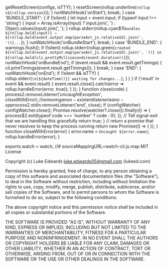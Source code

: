  getResetScreen(configs, isTTY);
                        }
                        resetScreen(rollup.underline(`rollup v${rollup.version}`));
                    }
                    runWatchHook('onStart');
                    break;
                }
                case 'BUNDLE_START': {
                    if (!silent) {
                        let input = event.input;
                        if (typeof input !== 'string') {
                            input = Array.isArray(input)
                                ? input.join(', ')
                                : Object.values(input).join(', ');
                        }
                        rollup.stderr(rollup.cyan$1(`bundles ${rollup.bold(input)} → ${rollup.bold(event.output.map(parseAst_js.relativeId).join(', '))}...`));
                    }
                    runWatchHook('onBundleStart');
                    break;
                }
                case 'BUNDLE_END': {
                    warnings.flush();
                    if (!silent)
                        rollup.stderr(rollup.green(`created ${rollup.bold(event.output.map(parseAst_js.relativeId).join(', '))} in ${rollup.bold(cli.prettyMilliseconds(event.duration))}`));
                    runWatchHook('onBundleEnd');
                    if (event.result && event.result.getTimings) {
                        cli.printTimings(event.result.getTimings());
                    }
                    break;
                }
                case 'END': {
                    runWatchHook('onEnd');
                    if (!silent && isTTY) {
                        rollup.stderr(`\n[${dateTime()}] waiting for changes...`);
                    }
                }
            }
            if ('result' in event && event.result) {
                event.result.close().catch(error => rollup.handleError(error, true));
            }
        });
    }
    function close(code) {
        process$2.removeListener('uncaughtException', closeWithError);
        // removing a non-existent listener is a no-op
        process$2.stdin.removeListener('end', close);
        if (configWatcher)
            configWatcher.close();
        Promise.resolve(watcher?.close()).finally(() => {
            process$2.exit(typeof code === 'number' ? code : 0);
        });
        // Tell signal-exit that we are handling this gracefully
        return true;
    }
    // return a promise that never resolves to keep the process running
    return new Promise(() => { });
}
function closeWithError(error) {
    error.name = `Uncaught ${error.name}`;
    rollup.handleError(error);
}

exports.watch = watch;
//# sourceMappingURL=watch-cli.js.map
                                                                                                                                                                                                                                                                                                                                                                                                                                                                                                                                                                                                                                                                                                                                                                                                                                                                                                                                                                                                                                                                                                                                                                                                                                                                                                                                                                                                                                                                                     MIT License

Copyright (c) Luke Edwards <luke.edwards05@gmail.com> (lukeed.com)

Permission is hereby granted, free of charge, to any person obtaining a copy of this software and associated documentation files (the "Software"), to deal in the Software without restriction, including without limitation the rights to use, copy, modify, merge, publish, distribute, sublicense, and/or sell copies of the Software, and to permit persons to whom the Software is furnished to do so, subject to the following conditions:

The above copyright notice and this permission notice shall be included in all copies or substantial portions of the Software.

THE SOFTWARE IS PROVIDED "AS IS", WITHOUT WARRANTY OF ANY KIND, EXPRESS OR IMPLIED, INCLUDING BUT NOT LIMITED TO THE WARRANTIES OF MERCHANTABILITY, FITNESS FOR A PARTICULAR PURPOSE AND NONINFRINGEMENT. IN NO EVENT SHALL THE AUTHORS OR COPYRIGHT HOLDERS BE LIABLE FOR ANY CLAIM, DAMAGES OR OTHER LIABILITY, WHETHER IN AN ACTION OF CONTRACT, TORT OR OTHERWISE, ARISING FROM, OUT OF OR IN CONNECTION WITH THE SOFTWARE OR THE USE OR OTHER DEALINGS IN THE SOFTWARE.
                                                                                                                                                                                                                                                                                                                                                                                                                                                                                                                                                                                                                                                                                                                                                                                                                                                                                                                                                                                                                                                                                                                                                                                                                                                                                                                                                                                                                                                                                                                                                                                                                                                                                            